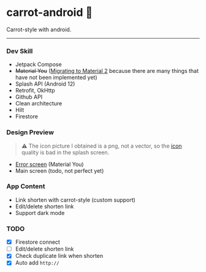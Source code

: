 # carrot-android 🥕

Carrot-style with android.

---

### Dev Skill

- Jetpack Compose
- ~~Material You~~ ([Migrating to Material 2](https://github.com/carrot-style/carrot-android/commit/4413747356c17664fe976e222288527cf61a6288) because there are many things that have not been implemented yet)
- Splash API (Android 12)
- Retrofit, OkHttp
- Github API
- Clean architecture
- Hilt
- Firestore

### Design Preview

> ⚠️ The icon picture I obtained is a png, not a vector, so the [icon](https://github.com/carrot-style/carrot-android/blob/main/presentation/src/main/res/drawable/ic_splash_logo.png) quality is bad in the splash screen.

- [Error screen](https://youtu.be/q3Hqfr9-cYw) (Material You)
- Main screen (todo, not perfect yet)

### App Content

- Link shorten with carrot-style (custom support)
- Edit/delete shorten link
- Support dark mode

### TODO

- [x] Firestore connect
- [ ] Edit/delete shorten link
- [x] Check duplicate link when shorten
- [x] Auto add `http://`
